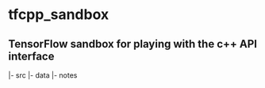 # tfcpp_sandbox

## TensorFlow sandbox for playing with the c++ API interface

|- src
|- data
|- notes
